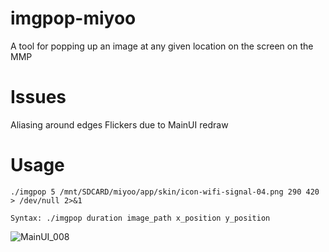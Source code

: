# imgpop-miyoo
A tool for popping up an image at any given location on the screen on the MMP

# Issues
Aliasing around edges
Flickers due to MainUI redraw

# Usage 
`./imgpop 5 /mnt/SDCARD/miyoo/app/skin/icon-wifi-signal-04.png 290 420 > /dev/null 2>&1`

`Syntax: ./imgpop duration image_path x_position y_position`

![MainUI_008](https://user-images.githubusercontent.com/47260768/236965163-06aa8ca1-0a30-4d51-a70e-8e89ad389327.png)

